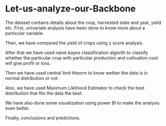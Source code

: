 # Let-us-analyze-our-Backbone

The dataset contains details about the crop, harvested state and year, yield etc. First, univariate analysis have been done to know more about a particular variable.

Then, we have compared the yield of crops using z score analysis.

After that we have used naive bayes classification algorith to classify whether the particular crop with particular production and cultivation cost will give profit or loss.

Then we have used central limit theorm to know wether the data is in normal distribution or not.

Also, we have used Maximum Liklihood Estimator to check the best distribution that fits the data the best.

We have also done some visualization using power BI to make the analysis even better.

Finally, conclusions and predictions.
